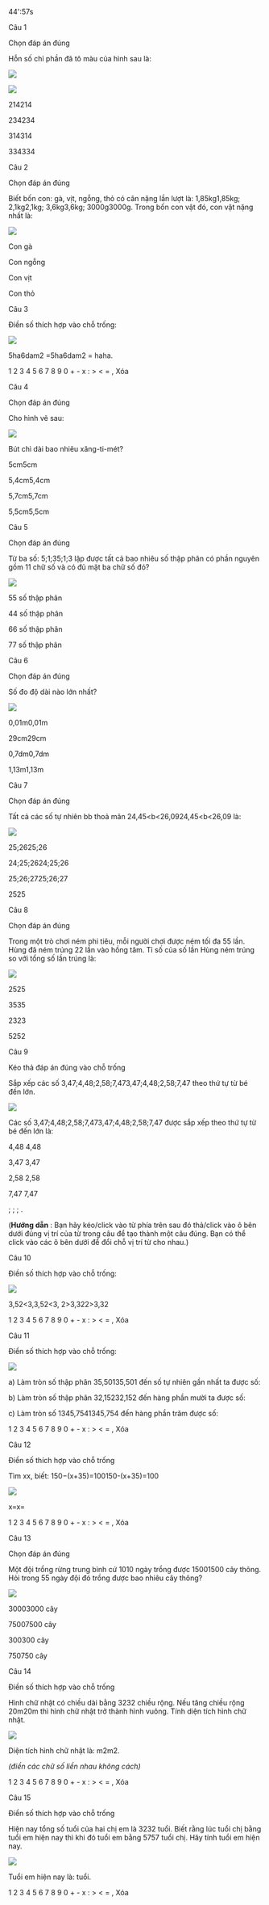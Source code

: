 44':57s

Câu 1

Chọn đáp án đúng

Hỗn số chỉ phần đã tô màu của hình sau là:

![](https://onthi123.vn/public/uploads/tvhoang/342343.png)

![](https://onthi123.vn/public/uploads/tvhoang/534534.png)

214214

234234

314314

334334

Câu 2

Chọn đáp án đúng

Biết bốn con: gà, vịt, ngỗng, thỏ có cân nặng lần lượt là: 1,85kg1,85kg; 2,1kg2,1kg; 3,6kg3,6kg; 3000g3000g. Trong bốn con vật đó, con vật nặng nhất là:

![](https://onthi123.vn/public/uploads/tvhoang/9866.png)

Con gà

Con ngỗng

Con vịt

Con thỏ

Câu 3

Điền số thích hợp vào chỗ trống:

![](https://onthi123.vn/public/uploads/tvhoang/96563.png)

5ha6dam2 =5ha6dam2 = haha.

1 2 3 4 5 6 7 8 9 0 + - x : > < = , Xóa

Câu 4

Chọn đáp án đúng

Cho hình vẽ sau:

![](https://onthi123.vn/public/uploads/tvhoang/3453455.png)

Bút chì dài bao nhiêu xăng-ti-mét?

5cm5cm

5,4cm5,4cm

5,7cm5,7cm

5,5cm5,5cm

Câu 5

Chọn đáp án đúng

Từ ba số: 5;1;35;1;3 lập được tất cả bao nhiêu số thập phân có phần nguyên gồm 11 chữ số và có đủ mặt ba chữ số đó?

![](https://onthi123.vn/public/uploads/tvhoang/45345.jpg)

55 số thập phân

44 số thập phân

66 số thập phân

77 số thập phân

Câu 6

Chọn đáp án đúng

Số đo độ dài nào lớn nhất?

![](https://onthi123.vn/public/uploads/tvhoang/435345.png)

0,01m0,01m

29cm29cm

0,7dm0,7dm

1,13m1,13m

Câu 7

Chọn đáp án đúng

Tất cả các số tự nhiên bb thoả mãn 24,45<b<26,0924,45<b<26,09 là:

![](https://onthi123.vn/public/uploads/tvhoang/5345345.jpg)

25;2625;26

24;25;2624;25;26

25;26;2725;26;27

2525

Câu 8

Chọn đáp án đúng

Trong một trò chơi ném phi tiêu, mỗi người chơi được ném tối đa 55 lần. Hùng đã ném trúng 22 lần vào hồng tâm. Tỉ số của số lần Hùng ném trúng so với tổng số lần trúng là:

![](https://onthi123.vn/public/uploads/tvhoang/8546.jpg)

2525

3535

2323

5252

Câu 9

Kéo thả đáp án đúng vào chỗ trống

Sắp xếp các số 3,47;4,48;2,58;7,473,47;4,48;2,58;7,47 theo thứ tự từ bé đến lớn.

![](https://onthi123.vn/public/uploads/tvhoang/1234.jpg)

Các số 3,47;4,48;2,58;7,473,47;4,48;2,58;7,47 được sắp xếp theo thứ tự từ bé đến lớn là:

4,48 4,48

3,47 3,47

2,58 2,58

7,47 7,47

;  ;  ;  .

(**Hướng dẫn** : Bạn hãy kéo/click vào từ phía trên sau đó thả/click vào ô bên dưới đúng vị trí của từ trong câu để tạo thành một câu đúng. Bạn có thể click vào các ô bên dưới để đổi chỗ vị trí từ cho nhau.)

Câu 10

Điền số thích hợp vào chỗ trống:

![](https://onthi123.vn/public/uploads/tvhoang/5656.png)

3,52<3,3,52<3,   2>3,322>3,32

1 2 3 4 5 6 7 8 9 0 + - x : > < = , Xóa

Câu 11

Điền số thích hợp vào chỗ trống:

![](https://onthi123.vn/public/uploads/tvhoang/4234.jpg)

a) Làm tròn số thập phân 35,50135,501 đến số tự nhiên gần nhất ta được số: 

b) Làm tròn số thập phân 32,15232,152 đến hàng phần mười ta được số: 

c) Làm tròn số 1345,7541345,754 đến hàng phần trăm được số: 

1 2 3 4 5 6 7 8 9 0 + - x : > < = , Xóa

Câu 12

Điền số thích hợp vào chỗ trống

Tìm xx, biết: 150−(x+35)=100150-(x+35)=100

![](https://onthi123.vn/public/uploads/tvhoang/45345345.jpg)

x=x=  

 

1 2 3 4 5 6 7 8 9 0 + - x : > < = , Xóa

Câu 13

Chọn đáp án đúng

Một đội trồng rừng trung bình cứ 1010 ngày trồng được 15001500 cây thông. Hỏi trong 55 ngày đội đó trồng được bao nhiêu cây thông?

![](https://onthi123.vn/public/uploads/tvhoang/87456.png)

30003000 cây

75007500 cây

300300 cây

750750 cây

Câu 14

Điền số thích hợp vào chỗ trống

Hình chữ nhật có chiều dài bằng 3232 chiều rộng. Nếu tăng chiều rộng 20m20m thì hình chữ nhật trở thành hình vuông. Tính diện tích hình chữ nhật.

![](https://onthi123.vn/public/uploads/tvhoang/564566.png)

Diện tích hình chữ nhật là:   m2m2.

_(điền các chữ số liền nhau không cách)_

1 2 3 4 5 6 7 8 9 0 + - x : > < = , Xóa

Câu 15

Điền số thích hợp vào chỗ trống

Hiện nay tổng số tuổi của hai chị em là 3232 tuổi. Biết rằng lúc tuổi chị bằng tuổi em hiện nay thì khi đó tuổi em bằng 5757 tuổi chị. Hãy tính tuổi em hiện nay.

![](https://onthi123.vn/public/uploads/tvhoang/856.png)

Tuổi em hiện nay là:   tuổi.

1 2 3 4 5 6 7 8 9 0 + - x : > < = , Xóa
